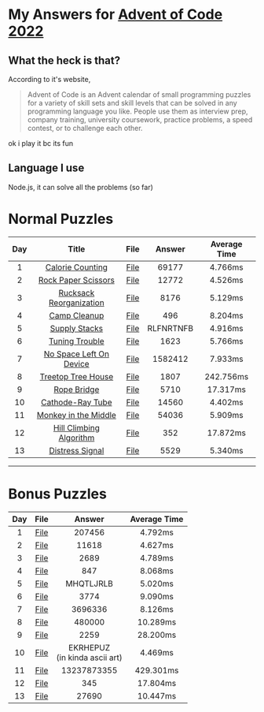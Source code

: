 # My Answers for [Advent of Code 2022](https://adventofcode.com/2022)
## What the heck is that?
According to it's website,
> Advent of Code is an Advent calendar of small programming puzzles for a variety of skill sets and skill levels that can be solved in any programming language you like. People use them as interview prep, company training, university coursework, practice problems, a speed contest, or to challenge each other.

ok i play it bc its fun
## Language I use
Node.js, it can solve all the problems (so far)
# Normal Puzzles
<!-- No aligning because I'm lazy, sorry for that -->
|Day|Title|File|Answer|Average Time|
|:-:|:-:|:-:|:-:|:-:|
|1|[Calorie Counting](https://adventofcode.com/2022/day/1)|[File](01-1.js#L2249)|69177|4.766ms|
|2|[Rock Paper Scissors](https://adventofcode.com/2022/day/2)|[File](02-1.js#L2502)|12772|4.526ms|
|3|[Rucksack Reorganization](https://adventofcode.com/2022/day/3)|[File](03-1.js#L302)|8176|5.129ms|
|4|[Camp Cleanup](https://adventofcode.com/2022/day/4)|[File](04-1.js#L1002)|496|8.204ms|
|5|[Supply Stacks](https://adventofcode.com/2022/day/5)|[File](05-1.js#L516)|RLFNRTNFB|4.916ms|
|6|[Tuning Trouble](https://adventofcode.com/2022/day/6)|[File](06-1.js#L4)|1623|5.766ms|
|7|[No Space Left On Device](https://adventofcode.com/2022/day/7)|[File](07-1.js#L1030)|1582412|7.933ms|
|8|[Treetop Tree House](https://adventofcode.com/2022/day/8)|[File](08-1.js#L101)|1807|242.756ms|
|9|[Rope Bridge](https://adventofcode.com/2022/day/9)|[File](09-1.js#L2002)|5710|17.317ms|
|10|[Cathode-Ray Tube](https://adventofcode.com/2022/day/10)|[File](10-1.js#L142)|14560|4.402ms|
|11|[Monkey in the Middle](https://adventofcode.com/2022/day/11)|[File](11-1.js#L57)|54036|5.909ms|
|12|[Hill Climbing Algorithm](https://adventofcode.com/2022/day/12)|[File](12-1.js#L44)|352|17.872ms|
|13|[Distress Signal](https://adventofcode.com/2022/day/13)|[File](13-1.js#L451)|5529|5.340ms|

<hr>

# Bonus Puzzles
|Day|File|Answer|Average Time|
|:-:|:-:|:-:|:-:|
|1|[File](01-2.js#L2249)|207456|4.792ms|
|2|[File](02-2.js#L2502)|11618|4.627ms|
|3|[File](03-2.js#L302)|2689|4.789ms|
|4|[File](04-2.js#L1002)|847|8.068ms|
|5|[File](05-2.js#L516)|MHQTLJRLB|5.020ms|
|6|[File](06-2.js#L4)|3774|9.090ms|
|7|[File](07-2.js#L1030)|3696336|8.126ms|
|8|[File](08-2.js#L101)|480000|10.289ms|
|9|[File](09-2.js#L2002)|2259|28.200ms|
|10|[File](10-2.js#L142)|EKRHEPUZ<br>(in kinda ascii art)|4.469ms|
|11|[File](11-2.js#L57)|13237873355|429.301ms|
|12|[File](12-2.js#L44)|345|17.804ms|
|13|[File](13-2.js#L451)|27690|10.447ms|